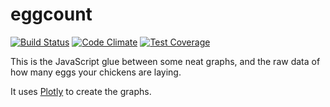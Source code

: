 eggcount
========

[![Build Status](https://travis-ci.org/alxndr/eggcount.svg?branch=master)](https://travis-ci.org/alxndr/eggcount)
[![Code Climate](https://codeclimate.com/github/alxndr/eggcount/badges/gpa.svg)](https://codeclimate.com/github/alxndr/eggcount)
[![Test Coverage](https://codeclimate.com/github/alxndr/eggcount/badges/coverage.svg)](https://codeclimate.com/github/alxndr/eggcount/coverage)

This is the JavaScript glue between some neat graphs, and the raw data of how many eggs your chickens are laying.

It uses [Plotly][plotly] to create the graphs.



[plotly]: [https://plot.ly/]
